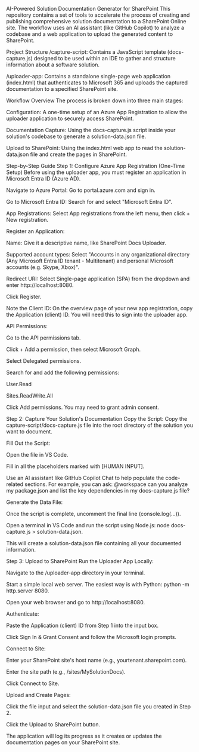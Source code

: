 AI-Powered Solution Documentation Generator for SharePoint
This repository contains a set of tools to accelerate the process of creating and publishing comprehensive solution documentation to a SharePoint Online site. The workflow uses an AI assistant (like GitHub Copilot) to analyze a codebase and a web application to upload the generated content to SharePoint.

Project Structure
/capture-script: Contains a JavaScript template (docs-capture.js) designed to be used within an IDE to gather and structure information about a software solution.

/uploader-app: Contains a standalone single-page web application (index.html) that authenticates to Microsoft 365 and uploads the captured documentation to a specified SharePoint site.

Workflow Overview
The process is broken down into three main stages:

Configuration: A one-time setup of an Azure App Registration to allow the uploader application to securely access SharePoint.

Documentation Capture: Using the docs-capture.js script inside your solution's codebase to generate a solution-data.json file.

Upload to SharePoint: Using the index.html web app to read the solution-data.json file and create the pages in SharePoint.

Step-by-Step Guide
Step 1: Configure Azure App Registration (One-Time Setup)
Before using the uploader app, you must register an application in Microsoft Entra ID (Azure AD).

Navigate to Azure Portal: Go to portal.azure.com and sign in.

Go to Microsoft Entra ID: Search for and select "Microsoft Entra ID".

App Registrations: Select App registrations from the left menu, then click + New registration.

Register an Application:

Name: Give it a descriptive name, like SharePoint Docs Uploader.

Supported account types: Select "Accounts in any organizational directory (Any Microsoft Entra ID tenant - Multitenant) and personal Microsoft accounts (e.g. Skype, Xbox)".

Redirect URI: Select Single-page application (SPA) from the dropdown and enter http://localhost:8080.

Click Register.

Note the Client ID: On the overview page of your new app registration, copy the Application (client) ID. You will need this to sign into the uploader app.

API Permissions:

Go to the API permissions tab.

Click + Add a permission, then select Microsoft Graph.

Select Delegated permissions.

Search for and add the following permissions:

User.Read

Sites.ReadWrite.All

Click Add permissions. You may need to grant admin consent.

Step 2: Capture Your Solution's Documentation
Copy the Script: Copy the capture-script/docs-capture.js file into the root directory of the solution you want to document.

Fill Out the Script:

Open the file in VS Code.

Fill in all the placeholders marked with [HUMAN INPUT].

Use an AI assistant like GitHub Copilot Chat to help populate the code-related sections. For example, you can ask: @workspace can you analyze my package.json and list the key dependencies in my docs-capture.js file?

Generate the Data File:

Once the script is complete, uncomment the final line (console.log(...)).

Open a terminal in VS Code and run the script using Node.js: node docs-capture.js > solution-data.json.

This will create a solution-data.json file containing all your documented information.

Step 3: Upload to SharePoint
Run the Uploader App Locally:

Navigate to the /uploader-app directory in your terminal.

Start a simple local web server. The easiest way is with Python: python -m http.server 8080.

Open your web browser and go to http://localhost:8080.

Authenticate:

Paste the Application (client) ID from Step 1 into the input box.

Click Sign In & Grant Consent and follow the Microsoft login prompts.

Connect to Site:

Enter your SharePoint site's host name (e.g., yourtenant.sharepoint.com).

Enter the site path (e.g., /sites/MySolutionDocs).

Click Connect to Site.

Upload and Create Pages:

Click the file input and select the solution-data.json file you created in Step 2.

Click the Upload to SharePoint button.

The application will log its progress as it creates or updates the documentation pages on your SharePoint site.
